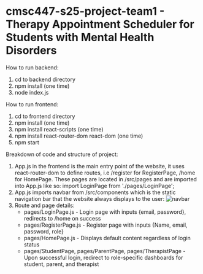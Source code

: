 # cmsc447-s25-project-team1 - Therapy Appointment Scheduler for Students with Mental Health Disorders

How to run backend:
1. cd to backend directory
2. npm install (one time)
3. node index.js

How to run frontend: 
1. cd to frontend directory
2. npm install (one time)
3. npm install react-scripts (one time)
4. npm install react-router-dom react-dom (one time)
5. npm start

Breakdown of code and structure of project:
1. App.js in the frontend is the main entry point of the website, it uses react-router-dom to define routes, i.e 
/register for RegisterPage, /home for HomePage. These pages are located in /src/pages and are imported into App.js
like so: import LoginPage from './pages/LoginPage'; 
2. App.js imports navbar from /src/components which is the static navigation bar that the website always displays to the
user: ![navbar](image.png)
3. Route and page details: 
    * pages/LoginPage.js - Login page with inputs {email, password}, redirects to /home on success
    * pages/RegisterPage.js - Register page with inputs {Name, email, password, role}
    * pages/HomePage.js - Displays default content regardless of login status
    * pages/StudentPage, pages/ParentPage, pages/TherapistPage - Upon successful login, redirect to role-specific 
    dashboards for student, parent, and therapist

